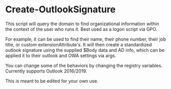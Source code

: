# Create-OutlookSignature

This script will query the domain to find organizational information within the context of the user who runs it. 
Best used as a logon script via GPO.


For example, it can be used to find their name, their phone number, their job title, or custom extensionAttribute's.
It will then create a standardized outlook signature using the supplied $Body data and AD info, which can be applied it to their outlook and OWA settings via args.


You can change some of the behaviors by changing the registry variables.
Currently supports Outlook 2016/2019.
	
	
This is meant to be edited for your own use.

